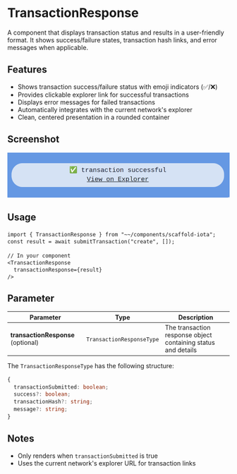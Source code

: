 # TransactionResponse

A component that displays transaction status and results in a user-friendly format. It shows success/failure states, transaction hash links, and error messages when applicable.

## Features
- Shows transaction success/failure status with emoji indicators (✅/❌)
- Provides clickable explorer link for successful transactions
- Displays error messages for failed transactions
- Automatically integrates with the current network's explorer
- Clean, centered presentation in a rounded container

## Screenshot
![wallet button example](../../static/img/receipt.png)

## Usage

```tsx
import { TransactionResponse } from "~~/components/scaffold-iota";
const result = await submitTransaction("create", []);

// In your component
<TransactionResponse
  transactionResponse={result}
/>
```

## Parameter
| Parameter | Type | Description |
|-----------|------|-------------|
| **transactionResponse** (optional) | `TransactionResponseType` | The transaction response object containing status and details |

The `TransactionResponseType` has the following structure:
```ts
{
  transactionSubmitted: boolean;
  success?: boolean;
  transactionHash?: string;
  message?: string;
}
```

## Notes
- Only renders when `transactionSubmitted` is true
- Uses the current network's explorer URL for transaction links